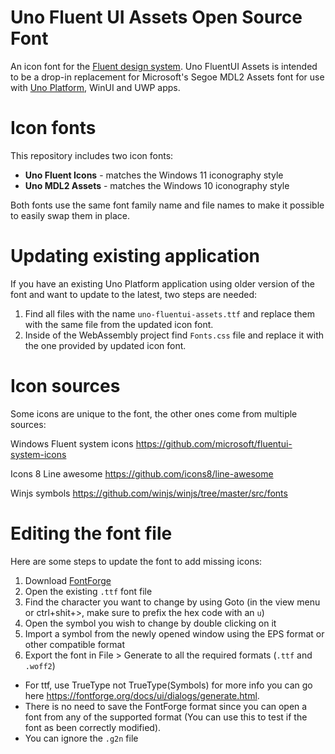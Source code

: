# Uno Fluent UI Assets Open Source Font

An icon font for the [Fluent design system](https://www.microsoft.com/design/fluent). Uno FluentUI Assets is intended to be a drop-in replacement for Microsoft's Segoe MDL2 Assets font for use with [Uno Platform](https://platform.uno), WinUI and UWP apps.

# Icon fonts

This repository includes two icon fonts:

- **Uno Fluent Icons** - matches the Windows 11 iconography style
- **Uno MDL2 Assets** - matches the Windows 10 iconography style

Both fonts use the same font family name and file names to make it possible to easily swap them in place.

# Updating existing application

If you have an existing Uno Platform application using older version of the font and want to update to the latest, two steps are needed:

1. Find all files with the name `uno-fluentui-assets.ttf` and replace them with the same file from the updated icon font.
2. Inside of the WebAssembly project find `Fonts.css` file and replace it with the one provided by updated icon font.

# Icon sources
Some icons are unique to the font, the other ones come from multiple sources:

Windows Fluent system icons
https://github.com/microsoft/fluentui-system-icons

Icons 8 Line awesome
https://github.com/icons8/line-awesome

Winjs symbols
https://github.com/winjs/winjs/tree/master/src/fonts

# Editing the font file

Here are some steps to update the font to add missing icons:

1. Download [FontForge](https://fontforge.org/en-US/)
1. Open the existing `.ttf` font file
1. Find the character you want to change by using Goto (in the view menu or ctrl+shit+>, make sure to prefix the hex code with an `u`)
1. Open the symbol you wish to change by double clicking on it
1. Import a symbol from the newly opened window using the EPS format or other compatible format
1. Export the font in File > Generate to all the required formats (`.ttf` and `.woff2`)
  - For ttf, use TrueType not TrueType(Symbols) for more info you can go here https://fontforge.org/docs/ui/dialogs/generate.html. 
  - There is no need to save the FontForge format since you can open a font from any of the supported format (You can use this to test if the font as been correctly modified).
  - You can ignore the `.g2n` file
